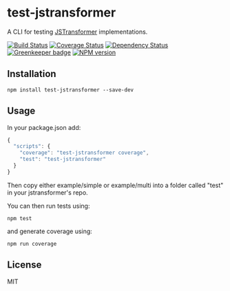# test-jstransformer

A CLI for testing [JSTransformer](https://github.com/jstransformers/jstransformer) implementations.

[![Build Status](https://img.shields.io/travis/jstransformers/test-jstransformer/master.svg)](https://travis-ci.org/jstransformers/test-jstransformer)
[![Coverage Status](https://img.shields.io/codecov/c/github/jstransformers/test-jstransformer/master.svg)](https://codecov.io/gh/jstransformers/test-jstransformer)
[![Dependency Status](https://david-dm.org/david/jstransformers/test-jstransformer/status.svg)](https://david-dm.org/jstransformers/test-jstransformer)
[![Greenkeeper badge](https://badges.greenkeeper.io/jstransformers/test-jstransformer.svg)](https://greenkeeper.io/)
[![NPM version](https://img.shields.io/npm/v/test-jstransformer.svg)](https://www.npmjs.org/package/test-jstransformer)

## Installation

    npm install test-jstransformer --save-dev

## Usage

In your package.json add:

```js
{
  "scripts": {
    "coverage": "test-jstransformer coverage",
    "test": "test-jstransformer"
  }
}
```

Then copy either example/simple or example/multi into a folder called "test" in your jstransformer's repo.

You can then run tests using:

```
npm test
```

and generate coverage using:

```
npm run coverage
```

## License

MIT
